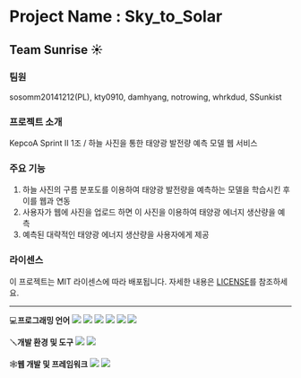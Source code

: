 # Project Name : Sky_to_Solar
## Team Sunrise ☀️

### 팀원
sosomm20141212(PL), kty0910, damhyang, notrowing, whrkdud, SSunkist

### 프로젝트 소개
KepcoA Sprint II 1조 / 하늘 사진을 통한 태양광 발전량 예측 모델 웹 서비스

### 주요 기능
1. 하늘 사진의 구름 분포도를 이용하여 태양광 발전량을 예측하는 모델을 학습시킨 후 이를 웹과 연동
2. 사용자가 웹에 사진을 업로드 하면 이 사진을 이용하여 태양광 에너지 생산량을 예측 
3. 예측된 대략적인 태양광 에너지 생산량을 사용자에게 제공

### 라이센스
이 프로젝트는 MIT 라이센스에 따라 배포됩니다. 자세한 내용은 [LICENSE](LICENSE)를 참조하세요.

---

💻**프로그래밍 언어**
<img src="https://img.shields.io/badge/python-3776AB?style=for-the-badge&logo=python&logoColor=white">
<img src="https://img.shields.io/badge/java-007396?style=for-the-badge&logo=openjdk&logoColor=white">
<img src="https://img.shields.io/badge/html5-E34F26?style=for-the-badge&logo=html5&logoColor=white">
<img src="https://img.shields.io/badge/css3-1572B6?style=for-the-badge&logo=css3&logoColor=white">
<img src="https://img.shields.io/badge/javascript-F7DF1E?style=for-the-badge&logo=javascript&logoColor=white">
<img src="https://img.shields.io/badge/jupyter-%23FA0F00.svg?style=for-the-badge&logo=jupyter&logoColor=white">

🪛**개발 환경 및 도구**
<img src="https://img.shields.io/badge/visualstudiocode-007ACC?style=for-the-badge&logo=visualstudiocode&logoColor=white">
<img src="https://img.shields.io/badge/Anaconda-%2344A833.svg?style=for-the-badge&logo=anaconda&logoColor=white">

🕸️**웹 개발 및 프레임워크**
<img src="https://img.shields.io/badge/springboot-6DB33F?style=for-the-badge&logo=springboot&logoColor=white">
<img src="https://img.shields.io/badge/react-61DAFB?style=for-the-badge&logo=react&logoColor=white">
